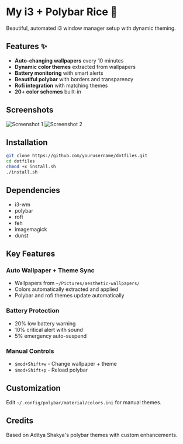 # My i3 + Polybar Rice 🚀

Beautiful, automated i3 window manager setup with dynamic theming.

## Features ✨

- **Auto-changing wallpapers** every 10 minutes
- **Dynamic color themes** extracted from wallpapers
- **Battery monitoring** with smart alerts
- **Beautiful polybar** with borders and transparency
- **Rofi integration** with matching themes
- **20+ color schemes** built-in

## Screenshots

![Screenshot 1](screenshots/desktop1.png)
![Screenshot 2](screenshots/desktop2.png)

## Installation

```bash
git clone https://github.com/yourusername/dotfiles.git
cd dotfiles
chmod +x install.sh
./install.sh
```

## Dependencies

- i3-wm
- polybar 
- rofi
- feh
- imagemagick
- dunst

## Key Features

### Auto Wallpaper + Theme Sync
- Wallpapers from `~/Pictures/aesthetic-wallpapers/`
- Colors automatically extracted and applied
- Polybar and rofi themes update automatically

### Battery Protection
- 20% low battery warning
- 10% critical alert with sound
- 5% emergency auto-suspend

### Manual Controls
- `$mod+Shift+w` - Change wallpaper + theme
- `$mod+Shift+p` - Reload polybar

## Customization

Edit `~/.config/polybar/material/colors.ini` for manual themes.

## Credits

Based on Aditya Shakya's polybar themes with custom enhancements.